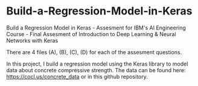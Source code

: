 # Build-a-Regression-Model-in-Keras
Build a Regression Model in Keras - Assesment for IBM's AI Engineering Course - Final Assesment of Introduction to Deep Learning &amp; Neural Networks with Keras

There are 4 files (A), (B), (C), (D) for each of the assesment questions.

In this project, I build a regression model using the Keras library to model data about concrete compressive strength.
The data can be found here: https://cocl.us/concrete_data or in this github repository.

